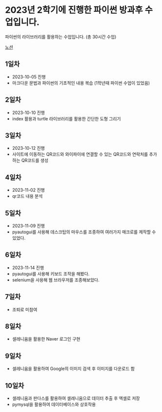 # 2023년 2학기에 진행한 파이썬 방과후 수업입니다.
파이썬의 라이브러리를 활용하는 수업입니다. (총 30시간 수업)

[노션](https://minhe.notion.site/2023-Python-68a5deca877e44c9b4cd6332ef369755?pvs=4)

## 1일차
* 2023-10-05 진행
* 마크다운 문법과 파이썬의 기초적인 내용 복습 (1학년때 파이썬 수업이 있었음)

## 2일차
* 2023-10-10 진행
* index 활용과 turtle 라이브러리를 활용한 간단한 도형 그리기

## 3일차
* 2023-10-12 진행
* 사이트에 이동하는 QR코드와 와이파이에 연결할 수 있는 QR코드와 연락처를 추가하는 QR코드를 생성

## 4일차
* 2023-11-02 진행
* qr코드 내용 분석

## 5일차
* 2023-11-09 진행
* pyautogui를 사용해 데스크탑의 마우스를 조종하여 여러가지 매크로를 제작할 수 있었다.

## 6일차
* 2023-11-14 진행
* pyautogui를 사용해 키보드 조작을 해봤다.
* selenium을 사용해 웹 브라우저를 조종해보았다.

## 7일차
* 조퇴로 미참여

## 8일차
* 셀레니움을 활용한 Naver 로그인 구현

## 9일차
* 셀레니움을 활용하여 Google의 이미지 검색 후 이미지를 다운로드 함

## 10일차
* 셀레니움과 판다스를 활용하여 셀레니움으로 데이터 추출 후 엑셀로 저장
* pymysql을 활용하여 데이터베이스와 상호작용